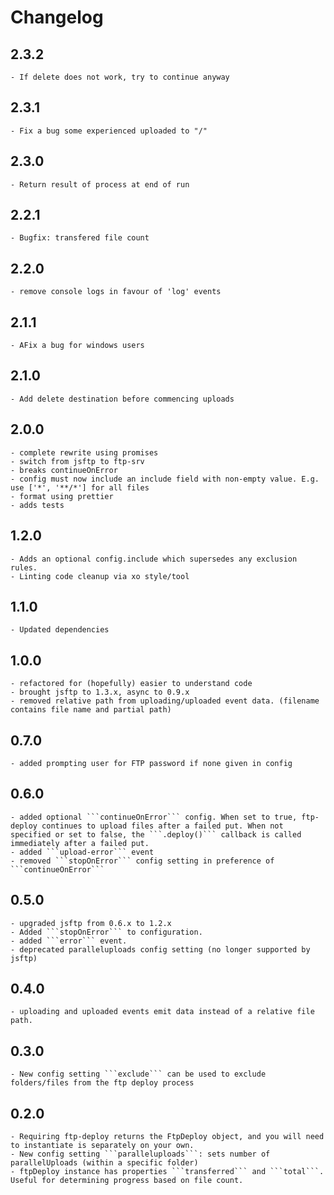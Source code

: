 # Changelog

## 2.3.2
    - If delete does not work, try to continue anyway
    
## 2.3.1
    - Fix a bug some experienced uploaded to "/"
    
## 2.3.0
    - Return result of process at end of run

## 2.2.1
    - Bugfix: transfered file count
    
## 2.2.0
    - remove console logs in favour of 'log' events

## 2.1.1
    - AFix a bug for windows users

## 2.1.0
    - Add delete destination before commencing uploads

## 2.0.0
    - complete rewrite using promises
    - switch from jsftp to ftp-srv
    - breaks continueOnError
    - config must now include an include field with non-empty value. E.g. use ['*', '**/*'] for all files
    - format using prettier
    - adds tests

## 1.2.0
    - Adds an optional config.include which supersedes any exclusion rules.
    - Linting code cleanup via xo style/tool

## 1.1.0
    - Updated dependencies

## 1.0.0

    - refactored for (hopefully) easier to understand code
    - brought jsftp to 1.3.x, async to 0.9.x
    - removed relative path from uploading/uploaded event data. (filename contains file name and partial path)

## 0.7.0

    - added prompting user for FTP password if none given in config

## 0.6.0

    - added optional ```continueOnError``` config. When set to true, ftp-deploy continues to upload files after a failed put. When not specified or set to false, the ```.deploy()``` callback is called immediately after a failed put.
    - added ```upload-error``` event
    - removed ```stopOnError``` config setting in preference of ```continueOnError```

## 0.5.0

    - upgraded jsftp from 0.6.x to 1.2.x
    - Added ```stopOnError``` to configuration.
    - added ```error``` event. 
    - deprecated paralleluploads config setting (no longer supported by jsftp)

## 0.4.0

    - uploading and uploaded events emit data instead of a relative file path.

## 0.3.0

    - New config setting ```exclude``` can be used to exclude folders/files from the ftp deploy process

## 0.2.0

    - Requiring ftp-deploy returns the FtpDeploy object, and you will need to instantiate is separately on your own.
    - New config setting ```paralleluploads```: sets number of  parallelUploads (within a specific folder)
    - ftpDeploy instance has properties ```transferred``` and ```total```. Useful for determining progress based on file count.